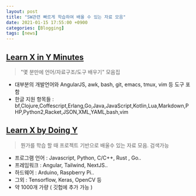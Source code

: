 ```yaml
---
layout: post
title: "SW관련 빠르게 학습하여 배울 수 있는 자료 모음"
date: 2021-01-15 17:55:00 +0900
categories: [Blogging]
tags: [news]
---
```


## [Learn X in Y Minutes](https://learnxinyminutes.com/)

> "몇 분만에 언어/자료구조/도구 배우기" 모음집

- 대부분의 개발언어와 AngularJS, awk, bash, git, emacs, tmux, vim 등 도구 포함
- 한글 지원 항목들 : bf,Clojure,Coffescript,Erlang,Go,Java,JavaScript,Kotlin,Lua,Markdown,PHP,Python2,Racket,JSON,XML,YAML,bash,vim

## [Learn X by Doing Y](https://aquadzn.github.io/learn-x-by-doing-y/)

> 뭔가를 학습 할 때 프로젝트 기반으로 배울수 있는 자료 모음. 검색가능

- 프로그램 언어 : Javascript, Python, C/C++, Rust , Go..
- 프레임워크 : Angular, Tailwind, NextJS..
- 하드웨어 : Arduino, Raspberry Pi..
- 그외 : Tensorflow, Keras, OpenCV 등
- 약 1000개 가량 ( 깃헙에 추가 가능 )

